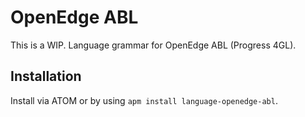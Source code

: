 # OpenEdge ABL
This is a WIP. Language grammar for OpenEdge ABL (Progress 4GL).
## Installation
Install via ATOM or by using `apm install language-openedge-abl`.
